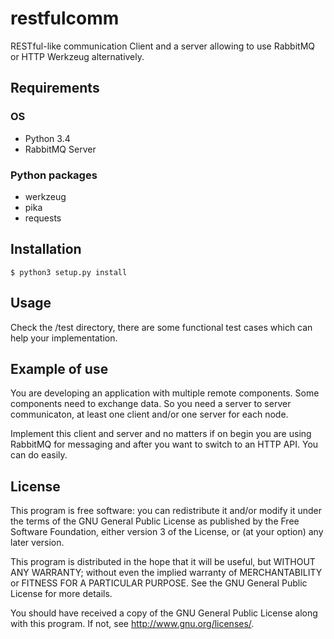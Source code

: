 # restfulcomm #

RESTful-like communication Client and a server allowing to 
use RabbitMQ or HTTP Werkzeug alternatively.

## Requirements ##

### OS ###

* Python 3.4
* RabbitMQ Server

### Python packages ###

* werkzeug
* pika
* requests

## Installation ##

`$ python3 setup.py install`

## Usage ##

Check the /test directory, there are some functional test cases which
can help your implementation.

## Example of use ##

You are developing an application with multiple remote components. 
Some components need to exchange data. So you need a server to 
server communicaton, at least one client and/or one
server for each node.

Implement this client and server and no matters if on begin you 
are using RabbitMQ for messaging and after you want to switch to 
an HTTP API. You can do easily.

## License ##

This program is free software: you can redistribute it and/or modify
it under the terms of the GNU General Public License as published by
the Free Software Foundation, either version 3 of the License, or
(at your option) any later version.

This program is distributed in the hope that it will be useful,
but WITHOUT ANY WARRANTY; without even the implied warranty of
MERCHANTABILITY or FITNESS FOR A PARTICULAR PURPOSE.  See the
GNU General Public License for more details.

You should have received a copy of the GNU General Public License
along with this program.  If not, see <http://www.gnu.org/licenses/>.
